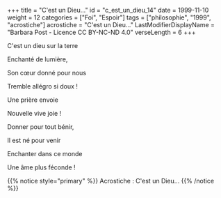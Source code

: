 +++
title = "C'est un Dieu..."
id = "c_est_un_dieu_14"
date = 1999-11-10
weight = 12
categories = ["Foi", "Espoir"]
tags = ["philosophie", "1999", "acrostiche"]
acrostiche = "C'est un Dieu..."
LastModifierDisplayName = "Barbara Post - Licence CC BY-NC-ND 4.0"
verseLength = 6
+++

C'est un dieu sur la terre

Enchanté de lumière,

Son cœur donné pour nous

Tremble allégro si doux !

Une prière envoie

Nouvelle vive joie !

Donner pour tout bénir,

Il est né pour venir

Enchanter dans ce monde

Une âme plus féconde !

{{% notice style="primary" %}}
Acrostiche : C'est un Dieu...
{{% /notice %}}
